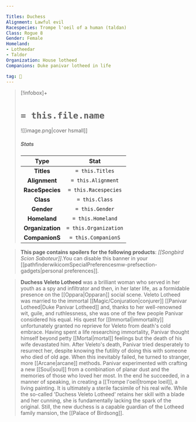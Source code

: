```yaml
---

Titles: Duchess
Alignment: Lawful evil
Racespecies: Trompe l'oeil of a human (taldan)
Class: Rogue 8
Gender: Female
Homeland:
- Lotheedar
- Taldor
Organization: House lotheed
Companions: Duke panivar lotheed in life

tag: 👤️
---
```


> [!infobox]+
> #  `= this.file.name`
> ![[image.png|cover hsmall]]
> ##### Stats
> Type | Stat |
> :---: |:---:|
> **Titles** | `= this.Titles` |
> **Alignment** | `= this.Alignment` |
> **RaceSpecies** | `= this.Racespecies` |
> **Class** | `= this.Class` |
> **Gender** | `= this.Gender` |
> **Homeland** | `= this.Homeland` |
> **Organization** | `= this.Organization` |
> **CompanionS** | `= this.CompanionS` |



> **This page contains spoilers for the following products**: *[[Songbird Scion Saboteur]]*.You can disable this banner in your [[pathfinderwikicomSpecialPreferencesmw-prefsection-gadgets|personal preferences]].


> **Duchess Veleto Lotheed** was a brilliant woman who served in her youth as a spy and infiltrator and then, in her later life, as a formidable presence on the [[Oppara|Opparan]] social scene. Veleto Lotheed was married to the immortal [[Magic/Conjuration|conjurer]] [[Panivar Lotheed|Duke Panivar Lotheed]] and, thanks to her well-renowned wit, guile, and ruthlessness, she was one of the few people Panivar considered his equal. His quest for [[Immortal|immortality]] unfortunately granted no reprieve for Veleto from death's cold embrace. Having spent a life researching immortality, Panivar thought himself beyond petty [[Mortal|mortal]] feelings but the death of his wife devastated him.
> After Veleto's death, Panivar tried desperately to resurrect her, despite knowing the futility of doing this with someone who died of old age. When this inevitably failed, he turned to stranger, more [[Arcane|arcane]] methods. Panivar experimented with crafting a new [[Soul|soul]] from a combination of planar dust and the memories of those who loved her most. In the end he succeeded, in a manner of speaking, in creating a [[Trompe l'oeil|trompe loeil]], a living painting. It is ultimately a sterile facsimile of his real wife. While the so-called 'Duchess Veleto Lotheed' retains her skill with a blade and her cunning, she is fundamentally lacking the spark of the original. Still, the new duchess is a capable guardian of the Lotheed family mansion, the [[Palace of Birdsong]].








